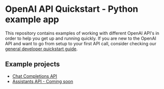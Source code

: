 # OpenAI API Quickstart - Python example app

This repository contains examples of working with different OpenAI API's in order to help you get up and running quickly. If you are new to the OpenAI API and want to go from setup to your first API call, consider checking our [general developer quickstart guide](https://platform.openai.com/docs/quickstart?context=python).

## Example projects

- [Chat Completions API](/ChatCompletions/)
- [Assistants API - Coming soon]()
